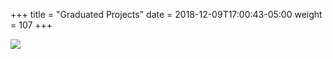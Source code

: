 +++
title = "Graduated Projects"
date = 2018-12-09T17:00:43-05:00
weight = 107
+++

![](/images/graduated.png)
 
